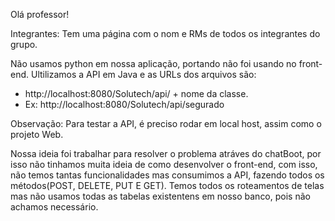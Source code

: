 Olá professor!

Integrantes: Tem uma página com o nom e RMs de todos os integrantes do grupo.

Não usamos python em nossa aplicação, portando não foi usando no front-end. Ultilizamos a API em Java e as URLs dos arquivos são: 
- http://localhost:8080/Solutech/api/ + nome da classe.
- Ex: http://localhost:8080/Solutech/api/segurado

Observação: Para testar a API, é preciso rodar em local host, assim como o projeto Web.

Nossa ideia foi trabalhar para resolver o problema atráves do chatBoot, por isso não tinhamos muita ideia de como desenvolver o front-end, com isso, não temos tantas funcionalidades mas consumimos a API, fazendo todos os métodos(POST, DELETE, PUT E GET). Temos todos os roteamentos de telas mas não usamos todas as tabelas existentens em nosso banco, pois não achamos necessário.
